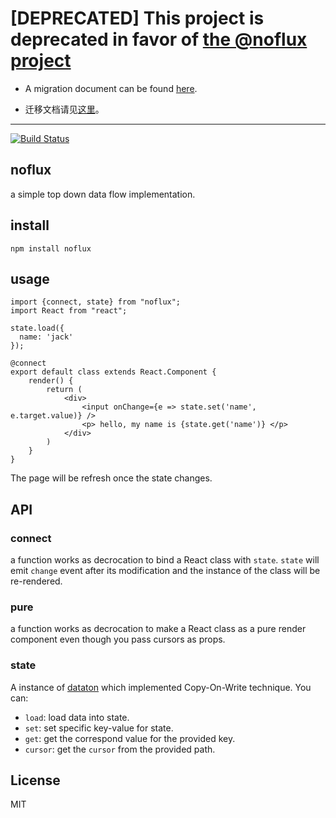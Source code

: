 # [DEPRECATED] This project is deprecated in favor of [the @noflux project](https://github.com/nofluxjs/noflux)

* A migration document can be found [here](https://noflux.js.org/en/advanced/migration.html).

* 迁移文档请见[这里](https://noflux.js.org/zh/advanced/migration.html)。

---

[![Build Status](https://travis-ci.org/ssnau/noflux.svg?branch=master)](https://travis-ci.org/ssnau/noflux)

noflux
--------

a simple top down data flow implementation.


install
----

```
npm install noflux
```

usage
-----

```
import {connect, state} from "noflux";
import React from "react";

state.load({
  name: 'jack'
});

@connect
export default class extends React.Component {
    render() {
        return (
            <div>
                <input onChange={e => state.set('name', e.target.value)} />
                <p> hello, my name is {state.get('name')} </p>
            </div>
        )
    }
}
```

The page will be refresh once the state changes.


API
-----

### connect

a function works as decrocation to bind a React class with `state`.
`state` will emit `change` event after its modification and the instance
of the class will be re-rendered.

### pure

a function works as decrocation to make a React class as a pure render component even though you pass cursors
as props.

### state

A instance of [dataton](http://npmjs.com/package/dataton) which implemented Copy-On-Write technique. You can:

- `load`: load data into state.
- `set`: set specific key-value for state.
- `get`: get the correspond value for the provided key.
- `cursor`: get the `cursor` from the provided path.



License
----

MIT


